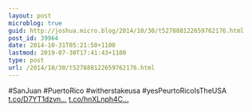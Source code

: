 ```yaml
---
layout: post
microblog: true
guid: http://joshua.micro.blog/2014/10/30/t527888122659762176.html
post_id: 39964
date: 2014-10-31T05:21:50+1100
lastmod: 2019-07-30T17:41:43+1100
type: post
url: /2014/10/30/t527888122659762176.html
---
```

#SanJuan #PuertoRico #witherstakeusa #yesPeurtoRicoIsTheUSA [t.co/D7YT1dzvn...](http://t.co/D7YT1dzvnY) [t.co/hnXLnph4C...](http://t.co/hnXLnph4Cg)
